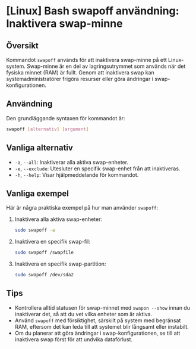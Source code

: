 # [Linux] Bash swapoff användning: Inaktivera swap-minne

## Översikt
Kommandot `swapoff` används för att inaktivera swap-minne på ett Linux-system. Swap-minne är en del av lagringsutrymmet som används när det fysiska minnet (RAM) är fullt. Genom att inaktivera swap kan systemadministratörer frigöra resurser eller göra ändringar i swap-konfigurationen.

## Användning
Den grundläggande syntaxen för kommandot är:

```bash
swapoff [alternativ] [argument]
```

## Vanliga alternativ
- `-a`, `--all`: Inaktiverar alla aktiva swap-enheter.
- `-e`, `--exclude`: Utesluter en specifik swap-enhet från att inaktiveras.
- `-h`, `--help`: Visar hjälpmeddelande för kommandot.

## Vanliga exempel
Här är några praktiska exempel på hur man använder `swapoff`:

1. Inaktivera alla aktiva swap-enheter:
   ```bash
   sudo swapoff -a
   ```

2. Inaktivera en specifik swap-fil:
   ```bash
   sudo swapoff /swapfile
   ```

3. Inaktivera en specifik swap-partition:
   ```bash
   sudo swapoff /dev/sda2
   ```

## Tips
- Kontrollera alltid statusen för swap-minnet med `swapon --show` innan du inaktiverar det, så att du vet vilka enheter som är aktiva.
- Använd `swapoff` med försiktighet, särskilt på system med begränsat RAM, eftersom det kan leda till att systemet blir långsamt eller instabilt.
- Om du planerar att göra ändringar i swap-konfigurationen, se till att inaktivera swap först för att undvika dataförlust.